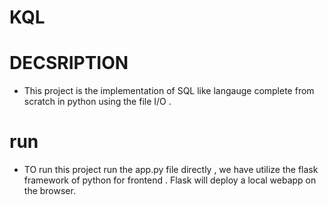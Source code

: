 # KQL

# DECSRIPTION 
- This project is the implementation of SQL like langauge complete from scratch in python using the file I/O . 

# run
- TO run this project run the app.py file directly , we have utilize the flask framework of python for frontend . Flask will deploy a local webapp on the browser.
